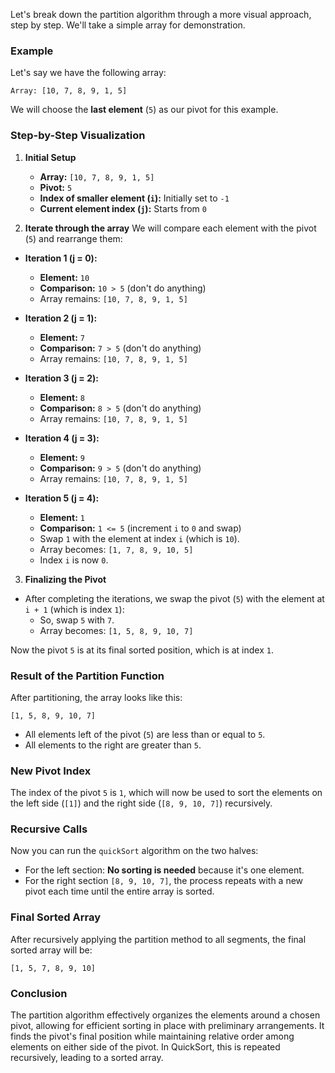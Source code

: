 Let's break down the partition algorithm through a more visual approach, step by step. We'll take a simple array for demonstration.

### Example
Let's say we have the following array:

```
Array: [10, 7, 8, 9, 1, 5]
```

We will choose the **last element** (`5`) as our pivot for this example.

### Step-by-Step Visualization

1. **Initial Setup**
   - **Array:** `[10, 7, 8, 9, 1, 5]`
   - **Pivot:** `5`
   - **Index of smaller element (`i`):** Initially set to `-1`
   - **Current element index (`j`):** Starts from `0`

2. **Iterate through the array**
   We will compare each element with the pivot (`5`) and rearrange them:

- **Iteration 1 (j = 0):**
  - **Element:** `10`
  - **Comparison:** `10 > 5` (don't do anything)
  - Array remains: `[10, 7, 8, 9, 1, 5]`
  
- **Iteration 2 (j = 1):**
  - **Element:** `7`
  - **Comparison:** `7 > 5` (don't do anything)
  - Array remains: `[10, 7, 8, 9, 1, 5]`

- **Iteration 3 (j = 2):**
  - **Element:** `8`
  - **Comparison:** `8 > 5` (don't do anything)
  - Array remains: `[10, 7, 8, 9, 1, 5]`

- **Iteration 4 (j = 3):**
  - **Element:** `9`
  - **Comparison:** `9 > 5` (don't do anything)
  - Array remains: `[10, 7, 8, 9, 1, 5]`

- **Iteration 5 (j = 4):**
  - **Element:** `1`
  - **Comparison:** `1 <= 5` (increment `i` to `0` and swap)
  - Swap `1` with the element at index `i` (which is `10`).
  - Array becomes: `[1, 7, 8, 9, 10, 5]`
  - Index `i` is now `0`.

3. **Finalizing the Pivot**
- After completing the iterations, we swap the pivot (`5`) with the element at `i + 1` (which is index `1`):
  - So, swap `5` with `7`.
  - Array becomes: `[1, 5, 8, 9, 10, 7]`

Now the pivot `5` is at its final sorted position, which is at index `1`.

### Result of the Partition Function
After partitioning, the array looks like this:
```
[1, 5, 8, 9, 10, 7]
```
- All elements left of the pivot (`5`) are less than or equal to `5`.
- All elements to the right are greater than `5`.

### New Pivot Index
The index of the pivot `5` is `1`, which will now be used to sort the elements on the left side (`[1]`) and the right side (`[8, 9, 10, 7]`) recursively.

### Recursive Calls
Now you can run the `quickSort` algorithm on the two halves:
- For the left section: **No sorting is needed** because it's one element.
- For the right section `[8, 9, 10, 7]`, the process repeats with a new pivot each time until the entire array is sorted.

### Final Sorted Array
After recursively applying the partition method to all segments, the final sorted array will be:
```
[1, 5, 7, 8, 9, 10]
```

### Conclusion
The partition algorithm effectively organizes the elements around a chosen pivot, allowing for efficient sorting in place with preliminary arrangements. It finds the pivot's final position while maintaining relative order among elements on either side of the pivot. In QuickSort, this is repeated recursively, leading to a sorted array.
